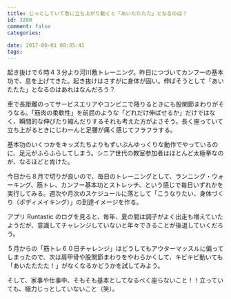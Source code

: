 ```yaml
---
title: じっとしていて急に立ち上がり動くと「あいたたたた」となるのは？
id: 3200
comment: false
categories:
   
date: 2017-08-01 08:35:41
tags:
---
```


起き抜けで６時４３分より河川敷トレーニング。昨日につづいてカンフーの基本功で、息を上げてきた。起き抜けはさすがに身体が固い。伸ばそうとして「あいたたた」となるのはあれはなんだろう？

<!--more-->

車で長距離のってサービスエリアやコンビニで降りるときにも股関節まわりがそうなる。「筋肉の柔軟性」を前屈のような「どれだけ伸ばせるか」だけではなく、瞬間的な伸びたり縮んだりするそれも考えた方がよさそう。長く座っていて立ち上がるときにじわーんと足腰が痛く感じてフラフラする。

基本功のいくつかをキッズたちよりもずいぶんゆっくりな動作でやっているのに、足元がふらふらしてしまう。シニア世代の教室参加者はほとんど太極拳なのが、なるほどと肯けた。

今日から８月で切りが良いので、毎日のトレーニングとして、ランニング・ウォーキング、筋トレ、カンフー基本功とストレッチ、という感じで毎日いずれかを実行してみる。週次や月次のスケジュールに落として「こうなりたい、身体づくり（ボディメイキング）」の到達イメージを作る。

アプリ Runtastic のログを見ると、毎年、夏の間は調子がよく出走も増えていたようだが、意識してチャレンジしていないと年々できることが後退していくだろう。

５月からの「筋トレ６０日チャレンジ」はどうしてもアウターマッスルに偏ってしまったので、次は肩甲骨や股関節まわりをやわらかくして、キビキビ動いても「あいたたたた！」がなくなるかどうかを試してみよう。

そして、家事や仕事中、そもそも基本としてなるべく座らないこと！！立っていても、極力じっとしていないこと（笑）。